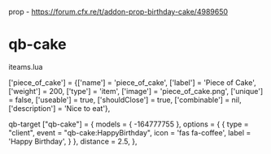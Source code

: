 prop - https://forum.cfx.re/t/addon-prop-birthday-cake/4989650
# qb-cake
iteams.lua

['piece_of_cake'] 						 = {['name'] = 'piece_of_cake', 			 	  	  	['label'] = 'Piece of Cake', 	['weight'] = 200, 		['type'] = 'item', 		['image'] = 'piece_of_cake.png', 				['unique'] = false, 	['useable'] = true, 	['shouldClose'] = true,   ['combinable'] = nil,   ['description'] = 'Nice to eat'},


qb-target
["qb-cake"] = {
        models = {
            -164777755
        },
        options = {
            {
                type = "client",
                event = "qb-cake:HappyBirthday",
                icon = 'fas fa-coffee',
                label = 'Happy Birthday',
            }
        },
        distance = 2.5,
    },

